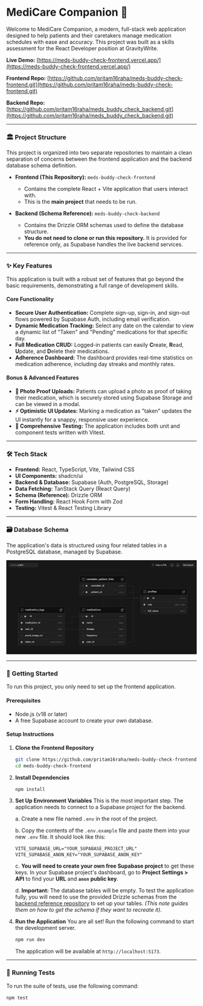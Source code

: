 # MediCare Companion 💊

Welcome to MediCare Companion, a modern, full-stack web application designed to help patients and their caretakers manage medication schedules with ease and accuracy. This project was built as a skills assessment for the React Developer position at GravityWrite.

**Live Demo:** [https://meds-buddy-check-frontend.vercel.app/](https://meds-buddy-check-frontend.vercel.app/)

**Frontend Repo:** [https://github.com/pritam16raha/meds-buddy-check-frontend.git](https://github.com/pritam16raha/meds-buddy-check-frontend.git)

**Backend Repo:** [https://github.com/pritam16raha/meds_buddy_check_backend.git](https://github.com/pritam16raha/meds_buddy_check_backend.git)

---

### 🏛️ Project Structure

This project is organized into two separate repositories to maintain a clean separation of concerns between the frontend application and the backend database schema definition.

* **Frontend (This Repository):** `meds-buddy-check-frontend`
    * Contains the complete React + Vite application that users interact with.
    * This is the **main project** that needs to be run.

* **Backend (Schema Reference):** `meds-buddy-check-backend`
    * Contains the Drizzle ORM schemas used to define the database structure.
    * **You do not need to clone or run this repository.** It is provided for reference only, as Supabase handles the live backend services.

---

### ✨ Key Features

This application is built with a robust set of features that go beyond the basic requirements, demonstrating a full range of development skills.

#### Core Functionality
* **Secure User Authentication:** Complete sign-up, sign-in, and sign-out flows powered by Supabase Auth, including email verification.
* **Dynamic Medication Tracking:** Select any date on the calendar to view a dynamic list of "Taken" and "Pending" medications for that specific day.
* **Full Medication CRUD:** Logged-in patients can easily **C**reate, **R**ead, **U**pdate, and **D**elete their medications.
* **Adherence Dashboard:** The dashboard provides real-time statistics on medication adherence, including day streaks and monthly rates.

#### Bonus & Advanced Features
* **📸 Photo Proof Uploads:** Patients can upload a photo as proof of taking their medication, which is securely stored using Supabase Storage and can be viewed in a modal.
* **⚡ Optimistic UI Updates:** Marking a medication as "taken" updates the UI instantly for a snappy, responsive user experience.
* **🧪 Comprehensive Testing:** The application includes both unit and component tests written with Vitest.

---

### 🛠️ Tech Stack

* **Frontend:** React, TypeScript, Vite, Tailwind CSS
* **UI Components:** shadcn/ui
* **Backend & Database:** Supabase (Auth, PostgreSQL, Storage)
* **Data Fetching:** TanStack Query (React Query)
* **Schema (Reference):** Drizzle ORM
* **Form Handling:** React Hook Form with Zod
* **Testing:** Vitest & React Testing Library

---

### 🗃️ Database Schema

The application's data is structured using four related tables in a PostgreSQL database, managed by Supabase.

![Database Schema Diagram](./public/db.png)

---

### 🚀 Getting Started

To run this project, you only need to set up the frontend application.

#### Prerequisites

* Node.js (v18 or later)
* A free Supabase account to create your own database.

#### Setup Instructions

1.  **Clone the Frontend Repository**
    ```bash
    git clone https://github.com/pritam16raha/meds-buddy-check-frontend.git
    cd meds-buddy-check-frontend
    ```

2.  **Install Dependencies**
    ```bash
    npm install
    ```

3.  **Set Up Environment Variables**
    This is the most important step. The application needs to connect to a Supabase project for the backend.

    a. Create a new file named `.env` in the root of the project.

    b. Copy the contents of the `.env.example` file and paste them into your new `.env` file. It should look like this:
    ```env
    VITE_SUPABASE_URL="YOUR_SUPABASE_PROJECT_URL"
    VITE_SUPABASE_ANON_KEY="YOUR_SUPABASE_ANON_KEY"
    ```
    c. **You will need to create your own free Supabase project** to get these keys. In your Supabase project's dashboard, go to **Project Settings > API** to find your **URL** and **`anon` public key**.

    d. **Important:** The database tables will be empty. To test the application fully, you will need to use the provided Drizzle schemas from the [backend reference repository](https://github.com/pritam16raha/meds_buddy_check_backend.git) to set up your tables. *(This note guides them on how to get the schema if they want to recreate it)*.

4.  **Run the Application**
    You are all set! Run the following command to start the development server.
    ```bash
    npm run dev
    ```
    The application will be available at `http://localhost:5173`.

---

### 🔬 Running Tests

To run the suite of tests, use the following command:

```bash
npm test